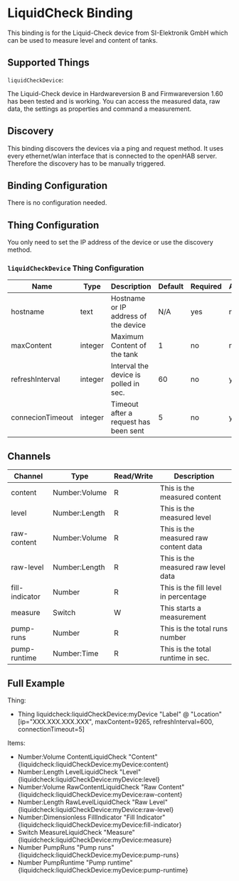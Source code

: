 # LiquidCheck Binding

This binding is for the Liquid-Check device from SI-Elektronik GmbH which can be used to measure level and content of tanks.

## Supported Things

`liquidCheckDevice`:

The Liquid-Check device in Hardwareversion B and Firmwareversion 1.60 has been tested and is working.
You can access the measured data, raw data, the settings as properties and command a measurement.

## Discovery

This binding discovers the devices via a ping and request method.
It uses every ethernet/wlan interface that is connected to the openHAB server.
Therefore the discovery has to be manually triggered.

## Binding Configuration

There is no configuration needed.

## Thing Configuration

You only need to set the IP address of the device or use the discovery method.

### `liquidCheckDevice` Thing Configuration

| Name            | Type    | Description                           | Default | Required | Advanced |
|-----------------|---------|---------------------------------------|---------|----------|----------|
| hostname        | text    | Hostname or IP address of the device  | N/A     | yes      | no       |
| maxContent      | integer | Maximum Content of the tank           | 1       | no       | no       |
| refreshInterval | integer | Interval the device is polled in sec. | 60      | no       | yes      |
| connecionTimeout| integer | Timeout after a request has been sent | 5       | no       | yes      |

## Channels

| Channel        | Type          | Read/Write | Description                           |
|----------------|---------------|------------|---------------------------------------|
| content        | Number:Volume | R          | This is the measured content          |
| level          | Number:Length | R          | This is the measured level            |
| raw-content    | Number:Volume | R          | This is the measured raw content data |
| raw-level      | Number:Length | R          | This is the measured raw level data   |
| fill-indicator | Number        | R          | This is the fill level in percentage  |
| measure        | Switch        | W          | This starts a measurement             |
| pump-runs      | Number        | R          | This is the total runs number         |
| pump-runtime   | Number:Time   | R          | This is the total runtime in sec.     |

## Full Example

Thing:

- Thing liquidcheck:liquidCheckDevice:myDevice "Label" @ "Location" [ip="XXX.XXX.XXX.XXX", maxContent=9265, refreshInterval=600, connectionTimeout=5]

Items:

- Number:Volume ContentLiquidCheck "Content" {liquidcheck:liquidCheckDevice:myDevice:content}
- Number:Length LevelLiquidCheck "Level" {liquidcheck:liquidCheckDevice:myDevice:level}
- Number:Volume RawContentLiquidCheck "Raw Content" {liquidcheck:liquidCheckDevice:myDevice:raw-content}
- Number:Length RawLevelLiquidCheck "Raw Level" {liquidcheck:liquidCheckDevice:myDevice:raw-level}
- Number:Dimensionless FillIndicator "Fill Indicator" {liquidcheck:liquidCheckDevice:myDevice:fill-indicator}
- Switch MeasureLiquidCheck "Measure" {liquidcheck:liquidCheckDevice:myDevice:measure}
- Number PumpRuns "Pump runs" {liquidcheck:liquidCheckDevice:myDevice:pump-runs}
- Number PumpRuntime "Pump runtime" {liquidcheck:liquidCheckDevice:myDevice:pump-runtime}
